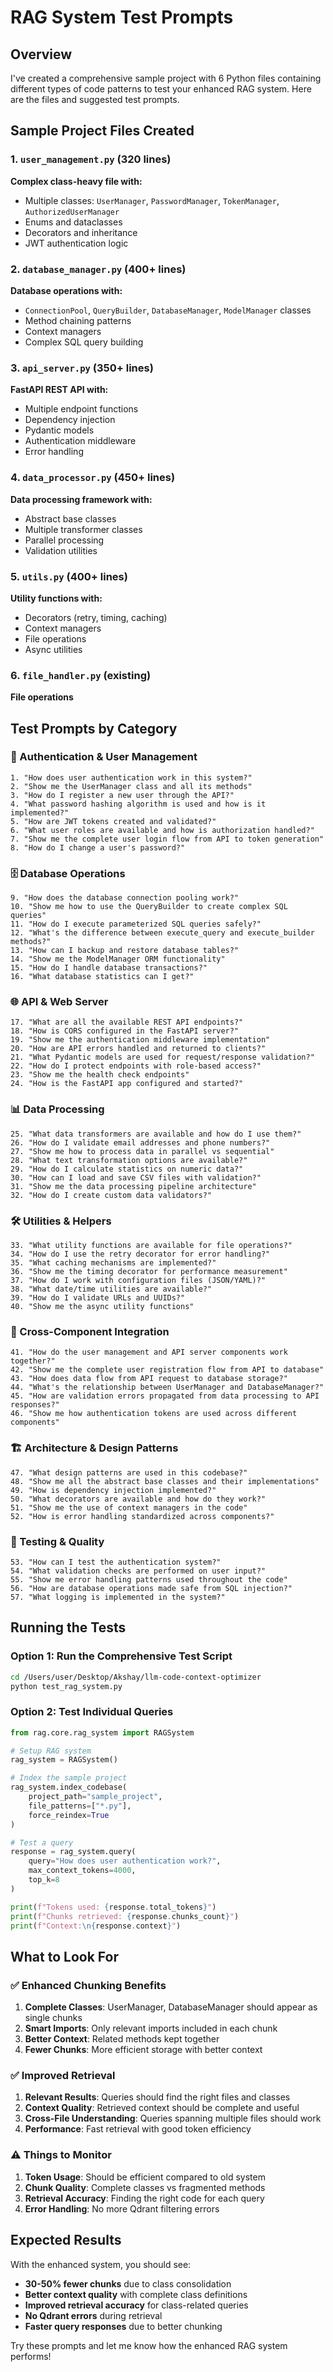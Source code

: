 # RAG System Test Prompts

## Overview
I've created a comprehensive sample project with 6 Python files containing different types of code patterns to test your enhanced RAG system. Here are the files and suggested test prompts.

## Sample Project Files Created

### 1. `user_management.py` (320 lines)
**Complex class-heavy file with:**
- Multiple classes: `UserManager`, `PasswordManager`, `TokenManager`, `AuthorizedUserManager`
- Enums and dataclasses
- Decorators and inheritance
- JWT authentication logic

### 2. `database_manager.py` (400+ lines)
**Database operations with:**
- `ConnectionPool`, `QueryBuilder`, `DatabaseManager`, `ModelManager` classes
- Method chaining patterns
- Context managers
- Complex SQL query building

### 3. `api_server.py` (350+ lines)
**FastAPI REST API with:**
- Multiple endpoint functions
- Dependency injection
- Pydantic models
- Authentication middleware
- Error handling

### 4. `data_processor.py` (450+ lines)
**Data processing framework with:**
- Abstract base classes
- Multiple transformer classes
- Parallel processing
- Validation utilities

### 5. `utils.py` (400+ lines)
**Utility functions with:**
- Decorators (retry, timing, caching)
- Context managers
- File operations
- Async utilities

### 6. `file_handler.py` (existing)
**File operations**

## Test Prompts by Category

### 🔐 Authentication & User Management

```
1. "How does user authentication work in this system?"
2. "Show me the UserManager class and all its methods"
3. "How do I register a new user through the API?"
4. "What password hashing algorithm is used and how is it implemented?"
5. "How are JWT tokens created and validated?"
6. "What user roles are available and how is authorization handled?"
7. "Show me the complete user login flow from API to token generation"
8. "How do I change a user's password?"
```

### 🗄️ Database Operations

```
9. "How does the database connection pooling work?"
10. "Show me how to use the QueryBuilder to create complex SQL queries"
11. "How do I execute parameterized SQL queries safely?"
12. "What's the difference between execute_query and execute_builder methods?"
13. "How can I backup and restore database tables?"
14. "Show me the ModelManager ORM functionality"
15. "How do I handle database transactions?"
16. "What database statistics can I get?"
```

### 🌐 API & Web Server

```
17. "What are all the available REST API endpoints?"
18. "How is CORS configured in the FastAPI server?"
19. "Show me the authentication middleware implementation"
20. "How are API errors handled and returned to clients?"
21. "What Pydantic models are used for request/response validation?"
22. "How do I protect endpoints with role-based access?"
23. "Show me the health check endpoints"
24. "How is the FastAPI app configured and started?"
```

### 📊 Data Processing

```
25. "What data transformers are available and how do I use them?"
26. "How do I validate email addresses and phone numbers?"
27. "Show me how to process data in parallel vs sequential"
28. "What text transformation options are available?"
29. "How do I calculate statistics on numeric data?"
30. "How can I load and save CSV files with validation?"
31. "Show me the data processing pipeline architecture"
32. "How do I create custom data validators?"
```

### 🛠️ Utilities & Helpers

```
33. "What utility functions are available for file operations?"
34. "How do I use the retry decorator for error handling?"
35. "What caching mechanisms are implemented?"
36. "Show me the timing decorator for performance measurement"
37. "How do I work with configuration files (JSON/YAML)?"
38. "What date/time utilities are available?"
39. "How do I validate URLs and UUIDs?"
40. "Show me the async utility functions"
```

### 🔗 Cross-Component Integration

```
41. "How do the user management and API server components work together?"
42. "Show me the complete user registration flow from API to database"
43. "How does data flow from API request to database storage?"
44. "What's the relationship between UserManager and DatabaseManager?"
45. "How are validation errors propagated from data processing to API responses?"
46. "Show me how authentication tokens are used across different components"
```

### 🏗️ Architecture & Design Patterns

```
47. "What design patterns are used in this codebase?"
48. "Show me all the abstract base classes and their implementations"
49. "How is dependency injection implemented?"
50. "What decorators are available and how do they work?"
51. "Show me the use of context managers in the code"
52. "How is error handling standardized across components?"
```

### 🧪 Testing & Quality

```
53. "How can I test the authentication system?"
54. "What validation checks are performed on user input?"
55. "Show me error handling patterns used throughout the code"
56. "How are database operations made safe from SQL injection?"
57. "What logging is implemented in the system?"
```

## Running the Tests

### Option 1: Run the Comprehensive Test Script
```bash
cd /Users/user/Desktop/Akshay/llm-code-context-optimizer
python test_rag_system.py
```

### Option 2: Test Individual Queries
```python
from rag.core.rag_system import RAGSystem

# Setup RAG system
rag_system = RAGSystem()

# Index the sample project
rag_system.index_codebase(
    project_path="sample_project",
    file_patterns=["*.py"],
    force_reindex=True
)

# Test a query
response = rag_system.query(
    query="How does user authentication work?",
    max_context_tokens=4000,
    top_k=8
)

print(f"Tokens used: {response.total_tokens}")
print(f"Chunks retrieved: {response.chunks_count}")
print(f"Context:\n{response.context}")
```

## What to Look For

### ✅ Enhanced Chunking Benefits
1. **Complete Classes**: UserManager, DatabaseManager should appear as single chunks
2. **Smart Imports**: Only relevant imports included in each chunk
3. **Better Context**: Related methods kept together
4. **Fewer Chunks**: More efficient storage with better context

### ✅ Improved Retrieval
1. **Relevant Results**: Queries should find the right files and classes
2. **Context Quality**: Retrieved context should be complete and useful
3. **Cross-File Understanding**: Queries spanning multiple files should work
4. **Performance**: Fast retrieval with good token efficiency

### ⚠️ Things to Monitor
1. **Token Usage**: Should be efficient compared to old system
2. **Chunk Quality**: Complete classes vs fragmented methods
3. **Retrieval Accuracy**: Finding the right code for each query
4. **Error Handling**: No more Qdrant filtering errors

## Expected Results

With the enhanced system, you should see:
- **30-50% fewer chunks** due to class consolidation
- **Better context quality** with complete class definitions
- **Improved retrieval accuracy** for class-related queries
- **No Qdrant errors** during retrieval
- **Faster query responses** due to better chunking

Try these prompts and let me know how the enhanced RAG system performs!
